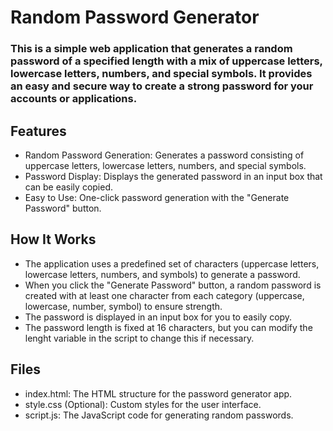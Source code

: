 # Random Password Generator

### This is a simple web application that generates a random password of a specified length with a mix of uppercase letters, lowercase letters, numbers, and special symbols. It provides an easy and secure way to create a strong password for your accounts or applications.

## Features

* Random Password Generation: Generates a password consisting of uppercase letters, lowercase letters, numbers, and special symbols.
* Password Display: Displays the generated password in an input box that can be easily copied.
* Easy to Use: One-click password generation with the "Generate Password" button.


## How It Works

* The application uses a predefined set of characters (uppercase letters, lowercase letters, numbers, and symbols) to generate a password.
* When you click the "Generate Password" button, a random password is created with at least one character from each category (uppercase, lowercase, number, symbol) to ensure strength.
* The password is displayed in an input box for you to easily copy.
* The password length is fixed at 16 characters, but you can modify the lenght variable in the script to change this if necessary.


## Files

* index.html: The HTML structure for the password generator app.
* style.css (Optional): Custom styles for the user interface.
* script.js: The JavaScript code for generating random passwords.